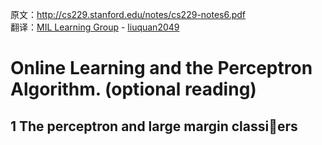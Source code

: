 原文：http://cs229.stanford.edu/notes/cs229-notes6.pdf  
翻译：[MIL Learning Group](https://github.com/milLearningGroup/Stanford-CS229-CN) - [liuquan2049](https://github.com/liuquan2049)

# Online Learning and the Perceptron Algorithm. (optional reading)

## 1 The perceptron and large margin classiers

